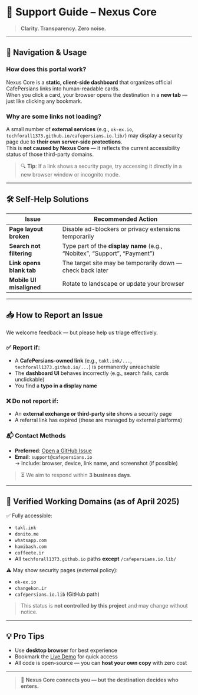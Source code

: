 # 🛟 Support Guide – Nexus Core

> **Clarity. Transparency. Zero noise.**

---

## 🧭 Navigation & Usage

### How does this portal work?
Nexus Core is a **static, client-side dashboard** that organizes official CafePersians links into human-readable cards.  
When you click a card, your browser opens the destination in a **new tab** — just like clicking any bookmark.

### Why are some links not loading?
A small number of **external services** (e.g., `ok-ex.io`, `techforall1373.github.io/cafepersians.io.lib/`) may display a security page due to **their own server-side protections**.  
This is **not caused by Nexus Core** — it reflects the current accessibility status of those third-party domains.

> 🔍 **Tip**: If a link shows a security page, try accessing it directly in a new browser window or incognito mode.

---

## 🛠️ Self-Help Solutions

| Issue | Recommended Action |
|------|---------------------|
| **Page layout broken** | Disable ad-blockers or privacy extensions temporarily |
| **Search not filtering** | Type part of the **display name** (e.g., “Nobitex”, “Support”, “Payment”) |
| **Link opens blank tab** | The target site may be temporarily down — check back later |
| **Mobile UI misaligned** | Rotate to landscape or update your browser |

---

## 📥 How to Report an Issue

We welcome feedback — but please help us triage effectively.

### ✅ Report if:
- A **CafePersians-owned link** (e.g., `takl.ink/...`, `techforall1373.github.io/...`) is permanently unreachable
- The **dashboard UI** behaves incorrectly (e.g., search fails, cards unclickable)
- You find a **typo in a display name**

### ❌ Do not report if:
- An **external exchange or third-party site** shows a security page
- A referral link has expired (these are managed by external platforms)

### 📬 Contact Methods
- **Preferred**: [Open a GitHub Issue](https://github.com/techforall1373/nexus-core-stealth-links/issues)
- **Email**: `support@cafepersians.io`  
  → Include: browser, device, link name, and screenshot (if possible)

> ⏳ We aim to respond within **3 business days**.

---

## 🔗 Verified Working Domains (as of April 2025)

✅ Fully accessible:
- `takl.ink`
- `donito.me`
- `whatsapp.com`
- `hamibash.com`
- `coffeete.ir`
- All `techforall1373.github.io` paths **except** `/cafepersians.io.lib/`

⚠️ May show security pages (external policy):
- `ok-ex.io`
- `changekon.ir`
- `cafepersians.io.lib` (GitHub path)

> This status is **not controlled by this project** and may change without notice.

---

## 💡 Pro Tips

- Use **desktop browser** for best experience
- Bookmark the [Live Demo](https://techforall1373.github.io/nexus-core-stealth-links/) for quick access
- All code is open-source — you can **host your own copy** with zero cost

---

> 🌌 **Nexus Core connects you — but the destination decides who enters.**
